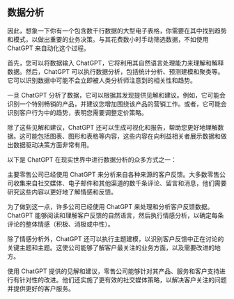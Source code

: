 ## 数据分析

因此，想象一下你有一个包含数千行数据的大型电子表格，你需要在其中找到趋势和模式，以做出重要的业务决策。与其花费数小时手动筛选数据，不如使用 ChatGPT 来自动化这个过程。

首先，您可以将数据输入 ChatGPT，它将利用其自然语言处理能力来理解和解释数据。然后，ChatGPT 可以执行数据分析，包括统计分析、预测建模和聚类等。它可以识别数据中可能不会立即被人类分析师注意到的相关性和趋势。

一旦 ChatGPT 分析了数据，它可以根据其发现提供见解和建议。例如，它可能会识别一个特别畅销的产品，并建议您增加围绕该产品的营销工作。或者，它可能会识别客户行为中的趋势，表明您需要调整定价策略。

除了这些见解和建议，ChatGPT 还可以生成可视化和报告，帮助您更好地理解数据。这可能包括图表、图形和表格等内容，这些内容在向利益相关者展示数据和做出数据驱动决策方面非常有用。

以下是 ChatGPT 在现实世界中进行数据分析的众多方式之一：

主要零售公司已经使用 ChatGPT 来分析来自各种来源的客户反馈。大多数零售公司收集来自社交媒体、电子邮件和其他渠道的数千条评论、留言和消息，他们需要研究这些内容以更好地了解情感和反馈。

为了做到这一点，许多公司已经使用 ChatGPT 来处理和分析客户反馈数据。ChatGPT 能够阅读和理解客户反馈的自然语言，然后执行情感分析，以确定每条评论的整体情感（积极、消极或中性）。

除了情感分析外，ChatGPT 还可以执行主题建模，以识别客户反馈中正在讨论的关键主题和主题。这使公司能够了解客户最关注的业务方面，以及需要改进的地方。

使用 ChatGPT 提供的见解和建议，零售公司能够针对其产品、服务和客户支持进行有针对性的改进。他们还实施了更有效的社交媒体策略，以解决客户关注的问题并提供更好的客户服务。
